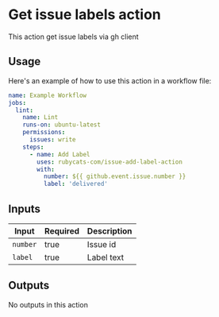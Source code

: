 # Get issue labels action

This action get issue labels via gh client

## Usage

Here's an example of how to use this action in a workflow file:

```yaml
name: Example Workflow
jobs:
  lint:
    name: Lint
    runs-on: ubuntu-latest
    permissions:
      issues: write
    steps:
      - name: Add Label
        uses: rubycats-com/issue-add-label-action
        with:
          number: ${{ github.event.issue.number }}
          label: 'delivered'
```

## Inputs

| Input    | Required | Description |
|----------|----------|-------------|
| `number` | true     | Issue id    |
| `label`  | true     | Label text  |

## Outputs

No outputs in this action
